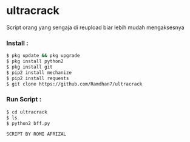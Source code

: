 # ultracrack
Script orang yang sengaja di reupload biar lebih mudah mengaksesnya

### Install :
````bash
$ pkg update && pkg upgrade 
$ pkg install python2 
$ pkg install git 
$ pip2 install mechanize 
$ pip2 install requests 
$ git clone https://github.com/Ramdhan7/ultracrack
````
### Run Script :
````bash
$ cd ultracrack
$ ls
$ python2 bff.py

SCRIPT BY ROMI AFRIZAL

````

